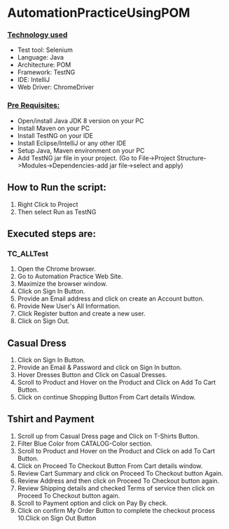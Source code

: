 # AutomationPracticeUsingPOM

### **[Technology used](url)**
- Test tool: Selenium
- Language: Java
- Architecture: POM
- Framework: TestNG
- IDE: IntelliJ
- Web Driver: ChromeDriver

### **[Pre Requisites:](url)**
- Open/install Java JDK 8 version on your PC
- Install Maven on your PC
- Install TestNG on your IDE
- Install Eclipse/IntelliJ or any other IDE
- Setup Java, Maven environment on your PC
- Add TestNG jar file in your project. (Go to File->Project Structure->Modules->Dependencies-add jar file->select and apply)

## How to Run the script:
1. Right Click to Project 
2. Then select Run as TestNG

## Executed steps are:

### TC_ALLTest
1. Open the Chrome browser.
2. Go to Automation Practice Web Site.
3. Maximize the browser window.
4. Click on Sign In Button.
5. Provide an Email address and click on create an Account button.
6. Provide New User's All Information.
7. Click Register button and create a new user.
8. Click on Sign Out. 

## Casual Dress
1. Click on Sign In Button.
2. Provide an Email & Password and click on Sign In button.
3. Hover Dresses Button and Click on Casual Dresses.
4. Scroll to Product and Hover on the Product and Click on Add To Cart Button.
5. Click on continue Shopping Button From Cart details Window.

## Tshirt and Payment
1. Scroll up from Casual Dress page and Click on T-Shirts Button.
2. Filter Blue Color from CATALOG-Color section.
3. Scroll to Product and Hover on the Product and Click on add To Cart Button.
4. Click on Proceed To Checkout Button From Cart details window.
5. Review Cart Summary and click on Proceed To Checkout button Again.
6. Review Address and then click on Proceed To Checkout button again.
7. Review Shipping details and checked Terms of service then click on Proceed To Checkout button again.
8. Scroll to Payment option and click on Pay By check.
9. Click on confirm My Order Button to complete the checkout process
10.Click on Sign Out Button
